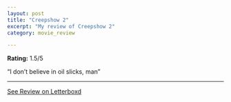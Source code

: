 ```yaml
---
layout: post
title: "Creepshow 2"
excerpt: "My review of Creepshow 2"
category: movie_review

---
```


**Rating:** 1.5/5

“I don’t believe in oil slicks, man”

<hr>

[See Review on Letterboxd](https://boxd.it/1n5Xx9)
